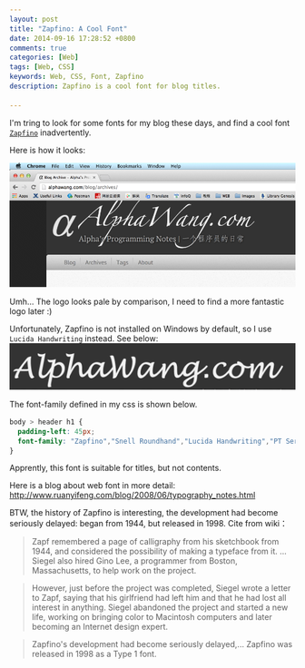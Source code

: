 ```yaml
---
layout: post
title: "Zapfino: A Cool Font"
date: 2014-09-16 17:28:52 +0800
comments: true
categories: [Web]
tags: [Web, CSS] 
keywords: Web, CSS, Font, Zapfino
description: Zapfino is a cool font for blog titles.
 
---
```

I'm tring to look for some fonts for my blog these days, and find a cool font [`Zapfino`][wiki] inadvertently.  
  
  
Here is how it looks:   
  
[wiki]: http://en.wikipedia.org/wiki/Zapfino   
![zapfino icon](/images/post/2014/09/font-Zapfino.png)  

<!--more-->  
Umh... The logo looks pale by comparison, I need to find a more fantastic logo later :)   

Unfortunately, Zapfino is not installed on Windows by default, so I use `Lucida Handwriting` instead. See below:  
![lucida icon](/images/post/2014/09/font-LucidaHandwriting.png)   

The font-family defined in my css is shown below.  
```css css
body > header h1 {   
  padding-left: 45px;   
  font-family: "Zapfino","Snell Roundhand","Lucida Handwriting","PT Serif","Georgia","Helvetica Neue",Arial,serif;
}  
```  

Apprently, this font is suitable for titles, but not contents.   

Here is a blog about web font in more detail: http://www.ruanyifeng.com/blog/2008/06/typography_notes.html    
  
BTW, the history of Zapfino is interesting, the development had become seriously delayed: began from 1944, but released in 1998. Cite from wiki：  
> Zapf remembered a page of calligraphy from his sketchbook from 1944, and considered the possibility of making a typeface from it. ... Siegel also hired Gino Lee, a programmer from Boston, Massachusetts, to help work on the project.

>However, just before the project was completed, Siegel wrote a letter to Zapf, saying that his girlfriend had left him and that he had lost all interest in anything. Siegel abandoned the project and started a new life, working on bringing color to Macintosh computers and later becoming an Internet design expert.

>Zapfino's development had become seriously delayed,... Zapfino was released in 1998 as a Type 1 font. 